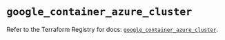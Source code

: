 # `google_container_azure_cluster`

Refer to the Terraform Registry for docs: [`google_container_azure_cluster`](https://registry.terraform.io/providers/hashicorp/google/5.21.0/docs/resources/container_azure_cluster).
